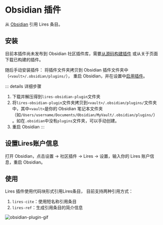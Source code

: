 
# Obsidian 插件
<!-- Reference Lires entries from the [Obsidian](https://obsidian.md/). -->
从 [Obsidian](https://obsidian.md/) 引用 Lires 条目。

## 安装
目前本插件尚未发布到 Obsidian 社区插件库，需要[从源码构建插件](../deployment/obsidianPlugin.md)
或从关于页面下载已构建的插件。

随后手动安装插件：
将插件文件夹拷贝到 Obsidian 插件文件夹中（`<vault>/.obsidian/plugins/`），
重启 Obsidian，并在设置中[启用插件](../deployment/obsidianPlugin.md#enable-the-plugin)。

::: details 详细步骤
1. 下载并解压得到`lires-obsidian-plugin`文件夹
2. 将`lires-obsidian-plugin`文件夹拷贝到`<vault>/.obsidian/plugins/`文件夹中，其中`<vault>`是你的 Obsidian 笔记本文件夹（如`/Users/username/Documents/Obsidian/MyVault/.obsidian/plugins/`）。如在`.obsidian`中没有`plugins`文件夹，可以手动创建。
3. 重启 Obsidian
:::

## 设置Lires账户信息
打开 Obsidian，点击设置 -> 社区插件 -> Lires -> 设置，输入你的 Lires 账户信息，重启 Obsidian。

## 使用
Lires 插件使用代码块形式引用Lires条目，
目前支持两种引用方式：

1. `lires-cite`：使用短名称引用条目  
2. `lires-ref`：生成引用条目的简介信息

![obsidian-plugin-gif](https://pic4.zhimg.com/v2-1963de23d479e77d4b904bd7d36b7f5f_b.webp)